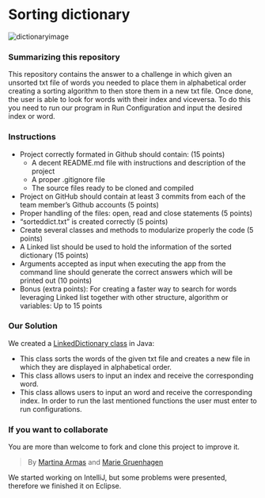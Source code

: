 # Sorting dictionary
![dictionaryimage](https://upload.wikimedia.org/wikipedia/commons/4/4c/Collegiate_Dictionary.jpg)

### Summarizing this repository
This repository contains the answer to a challenge in which given an unsorted txt file of words you needed to place them in alphabetical order creating a sorting algorithm to then store them in a new txt file. Once done, the user is able to look for words with their index and viceversa. To do this you need to run our program in Run Configuration and input the desired index or word.

### Instructions
* Project correctly formated in Github should contain: (15 points)
  * A decent README.md file with instructions and description of the project
  * A proper .gitignore file
  * The source files ready to be cloned and compiled
* Project on GitHub should contain at least 3 commits from each of the team member’s Github accounts (5 points)
* Proper handling of the files: open, read and close statements (5 points)
* “sorteddict.txt” is created correctly (5 points)
* Create several classes and methods to modularize properly the code (5 points)
* A Linked list should be used to hold the information of the sorted dictionary (15 points)
* Arguments accepted as input when executing the app from the command line should generate the correct answers which will be printed out (10 points)
* Bonus (extra points): For creating a faster way to search for words leveraging Linked list together with other structure, algorithm or variables: Up to 15 points

### Our Solution
We created a [LinkedDictionary class](https://github.com/martinaarmas/pairprogramming/blob/master/src/LinkDictionary.java) in Java:
* This class sorts the words of the given txt file and creates a new file in which they are displayed in alphabetical order.
* This class allows users to input an index and receive the corresponding word.
* This class allows users to input an word and receive the corresponding index.
In order to run the last mentioned functions the user must enter to run configurations.

### If you want to collaborate
You are more than welcome to fork and clone this project to improve it.

>By [Martina Armas](https://github.com/martinaarmas) and [Marie Gruenhagen](https://github.com/mariegruenhagen)

We started working on IntelliJ, but some problems were presented, therefore we finished it on Eclipse.
